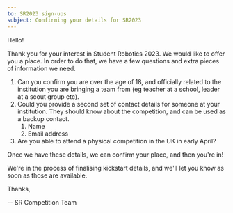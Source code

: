```yaml
---
to: SR2023 sign-ups
subject: Confirming your details for SR2023
---
```


Hello!

Thank you for your interest in Student Robotics 2023. We would like to offer you a place. In order to do that, we have a few questions and extra pieces of information we need.

1. Can you confirm you are over the age of 18, and officially related to the institution you are bringing a team from (eg teacher at a school, leader at a scout group etc).
2. Could you provide a second set of contact details for someone at your institution. They should know about the competition, and can be used as a backup contact.
   1. Name
   2. Email address
3. Are you able to attend a physical competition in the UK in early April?

Once we have these details, we can confirm your place, and then you're in!

We're in the process of finalising kickstart details, and we'll let you know as soon as those are available.

Thanks,

-- SR Competition Team
